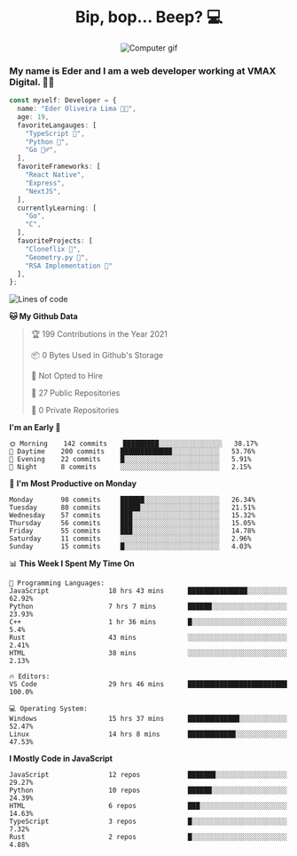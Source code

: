 <h1 align="center">Bip, bop... Beep? 💻</h1>

<div align="center">
  <img src="https://media2.giphy.com/media/11jQqqyF4S5MWY/giphy.gif" alt="Computer gif" />
</div>

### My name is Eder and I am a web developer working at **VMAX Digital**. 👋😺

```TypeScript
const myself: Developer = {
  name: "Eder Oliveira Lima 👨‍💻",
  age: 19,
  favoriteLangauges: [
    "TypeScript 📘",
    "Python 🐍",
    "Go 🚶‍♂️",
  ],
  favoriteFrameworks: [
    "React Native",
    "Express",
    "NextJS",
  ],
  currentlyLearning: [
    "Go",
    "C",
  ],
  favoriteProjects: [
    "Cloneflix 🎥",
    "Geometry.py 📐",
    "RSA Implementation 🔐"
  ],
};


```

<!--START_SECTION:waka-->
![Lines of code](https://img.shields.io/badge/From%20Hello%20World%20I%27ve%20Written-222739%20lines%20of%20code-blue)

**🐱 My Github Data** 

> 🏆 199 Contributions in the Year 2021
 > 
> 📦 0 Bytes Used in Github's Storage 
 > 
> 🚫 Not Opted to Hire
 > 
> 📜 27 Public Repositories 
 > 
> 🔑 0 Private Repositories  
 > 
**I'm an Early 🐤** 

```text
🌞 Morning    142 commits    █████████░░░░░░░░░░░░░░░░   38.17% 
🌆 Daytime    200 commits    █████████████░░░░░░░░░░░░   53.76% 
🌃 Evening    22 commits     █░░░░░░░░░░░░░░░░░░░░░░░░   5.91% 
🌙 Night      8 commits      ░░░░░░░░░░░░░░░░░░░░░░░░░   2.15%

```
📅 **I'm Most Productive on Monday** 

```text
Monday       98 commits     ██████░░░░░░░░░░░░░░░░░░░   26.34% 
Tuesday      80 commits     █████░░░░░░░░░░░░░░░░░░░░   21.51% 
Wednesday    57 commits     ███░░░░░░░░░░░░░░░░░░░░░░   15.32% 
Thursday     56 commits     ███░░░░░░░░░░░░░░░░░░░░░░   15.05% 
Friday       55 commits     ███░░░░░░░░░░░░░░░░░░░░░░   14.78% 
Saturday     11 commits     ░░░░░░░░░░░░░░░░░░░░░░░░░   2.96% 
Sunday       15 commits     █░░░░░░░░░░░░░░░░░░░░░░░░   4.03%

```


📊 **This Week I Spent My Time On** 

```text
💬 Programming Languages: 
JavaScript               18 hrs 43 mins      ███████████████░░░░░░░░░░   62.92% 
Python                   7 hrs 7 mins        ██████░░░░░░░░░░░░░░░░░░░   23.93% 
C++                      1 hr 36 mins        █░░░░░░░░░░░░░░░░░░░░░░░░   5.4% 
Rust                     43 mins             ░░░░░░░░░░░░░░░░░░░░░░░░░   2.41% 
HTML                     38 mins             ░░░░░░░░░░░░░░░░░░░░░░░░░   2.13%

🔥 Editors: 
VS Code                  29 hrs 46 mins      █████████████████████████   100.0%

💻 Operating System: 
Windows                  15 hrs 37 mins      █████████████░░░░░░░░░░░░   52.47% 
Linux                    14 hrs 8 mins       ████████████░░░░░░░░░░░░░   47.53%

```

**I Mostly Code in JavaScript** 

```text
JavaScript               12 repos            ███████░░░░░░░░░░░░░░░░░░   29.27% 
Python                   10 repos            ██████░░░░░░░░░░░░░░░░░░░   24.39% 
HTML                     6 repos             ███░░░░░░░░░░░░░░░░░░░░░░   14.63% 
TypeScript               3 repos             █░░░░░░░░░░░░░░░░░░░░░░░░   7.32% 
Rust                     2 repos             █░░░░░░░░░░░░░░░░░░░░░░░░   4.88%

```



<!--END_SECTION:waka-->
